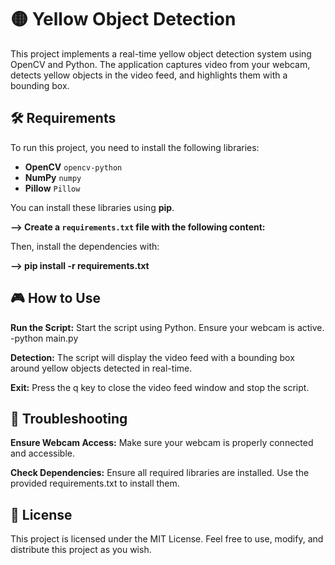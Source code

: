 # 🟡 **Yellow Object Detection**

This project implements a real-time yellow object detection system using OpenCV and Python. The application captures video from your webcam, detects yellow objects in the video feed, and highlights them with a bounding box.

## **🛠️ Requirements**

To run this project, you need to install the following libraries:

- **OpenCV** `opencv-python`
- **NumPy** `numpy`
- **Pillow** `Pillow`

You can install these libraries using **pip**. 

**--> Create a `requirements.txt` file with the following content:**

Then, install the dependencies with:

**--> pip install -r requirements.txt**

## **🎮 How to Use**

**Run the Script:** Start the script using Python. Ensure your webcam is active.
-python main.py

**Detection:** The script will display the video feed with a bounding box around yellow objects detected in real-time.

**Exit:** Press the q key to close the video feed window and stop the script.

## **🔧 Troubleshooting**
**Ensure Webcam Access:** Make sure your webcam is properly connected and accessible.

**Check Dependencies:** Ensure all required libraries are installed. Use the provided requirements.txt to install them.

## **📄 License**
This project is licensed under the MIT License. Feel free to use, modify, and distribute this project as you wish.




